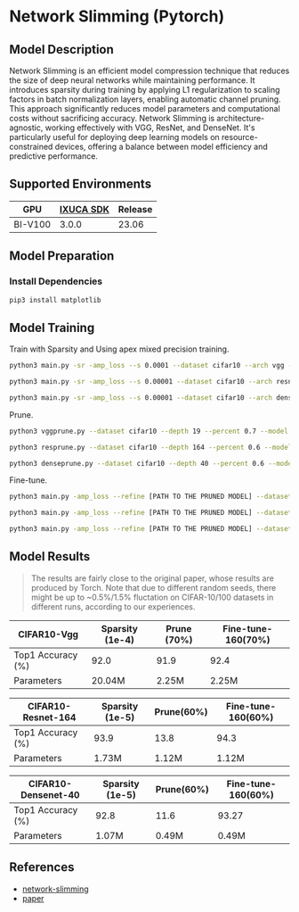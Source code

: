 # Network Slimming (Pytorch)

## Model Description

Network Slimming is an efficient model compression technique that reduces the size of deep neural networks while
maintaining performance. It introduces sparsity during training by applying L1 regularization to scaling factors in
batch normalization layers, enabling automatic channel pruning. This approach significantly reduces model parameters and
computational costs without sacrificing accuracy. Network Slimming is architecture-agnostic, working effectively with
VGG, ResNet, and DenseNet. It's particularly useful for deploying deep learning models on resource-constrained devices,
offering a balance between model efficiency and predictive performance.

## Supported Environments

| GPU    | [IXUCA SDK](https://gitee.com/deep-spark/deepspark#%E5%A4%A9%E6%95%B0%E6%99%BA%E7%AE%97%E8%BD%AF%E4%BB%B6%E6%A0%88-ixuca) | Release |
|--------|-----------|---------|
| BI-V100 | 3.0.0     |  23.06  |

## Model Preparation

### Install Dependencies

```bash
pip3 install matplotlib
```

## Model Training

Train with Sparsity and Using apex mixed precision training.

```bash
python3 main.py -sr -amp_loss --s 0.0001 --dataset cifar10 --arch vgg --depth 19 --filename vgg --epochs 160

python3 main.py -sr -amp_loss --s 0.00001 --dataset cifar10 --arch resnet --depth 164 --filename resnet --epochs 160

python3 main.py -sr -amp_loss --s 0.00001 --dataset cifar10 --arch densenet --depth 40 --filename densenet --epochs 160
```

Prune.

```bash
python3 vggprune.py --dataset cifar10 --depth 19 --percent 0.7 --model [PATH TO THE MODEL] --filename vgg_prune

python3 resprune.py --dataset cifar10 --depth 164 --percent 0.6 --model [PATH TO THE MODEL] --filename resnet_prune

python3 denseprune.py --dataset cifar10 --depth 40 --percent 0.6 --model [PATH TO THE MODEL] --filename densenet_prune
```

Fine-tune.

```bash
python3 main.py -amp_loss --refine [PATH TO THE PRUNED MODEL] --dataset cifar10 --arch vgg --depth 19 --epochs 160 --filename pruned_vgg

python3 main.py -amp_loss --refine [PATH TO THE PRUNED MODEL] --dataset cifar10 --arch resnet --depth 164 --epochs 160 --filename pruned_resnet

python3 main.py -amp_loss --refine [PATH TO THE PRUNED MODEL] --dataset cifar10 --arch densenet --depth 40 --epochs 160 --filename pruned_densenet
```

## Model Results

> The results are fairly close to the original paper, whose results are produced by Torch. Note that due to different random seeds, there might be up to ~0.5%/1.5% fluctation on CIFAR-10/100 datasets in different runs, according to our experiences.

| CIFAR10-Vgg       | Sparsity (1e-4) | Prune (70%) | Fine-tune-160(70%) |
|-------------------|-----------------|-------------|--------------------|
| Top1 Accuracy (%) | 92.0            | 91.9        | 92.4               |
| Parameters        | 20.04M          | 2.25M       | 2.25M              |

| CIFAR10-Resnet-164 | Sparsity (1e-5) | Prune(60%) | Fine-tune-160(60%) |
|--------------------|-----------------|------------|--------------------|
| Top1 Accuracy (%)  | 93.9            | 13.8       | 94.3               |
| Parameters         | 1.73M           | 1.12M      | 1.12M              |

| CIFAR10-Densenet-40 | Sparsity (1e-5) | Prune(60%) | Fine-tune-160(60%) |
|---------------------|-----------------|------------|--------------------|
| Top1 Accuracy (%)   | 92.8            | 11.6       | 93.27              |
| Parameters          | 1.07M           | 0.49M      | 0.49M              |

## References

- [network-slimming](https://github.com/Eric-mingjie/network-slimming)
- [paper](https://arxiv.org/abs/1708.06519)
